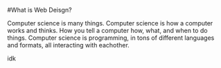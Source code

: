 #What is Web Deisgn?

Computer science is many things. Computer science is how a computer works and thinks. How you tell a computer how, what, and when to do things. Computer science is programming, in tons of different languages and formats, all interacting with eachother.

idk
